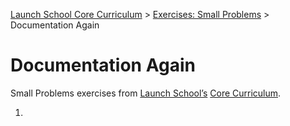 [Launch School Core Curriculum](/README.md) >
[Exercises: Small Problems](/exercises/small_problems/small_problems_contents.md) >
Documentation Again

# Documentation Again

Small Problems exercises from [Launch School’s](https://launchschool.com) [Core Curriculum](https://launchschool.com/courses).

1. 
